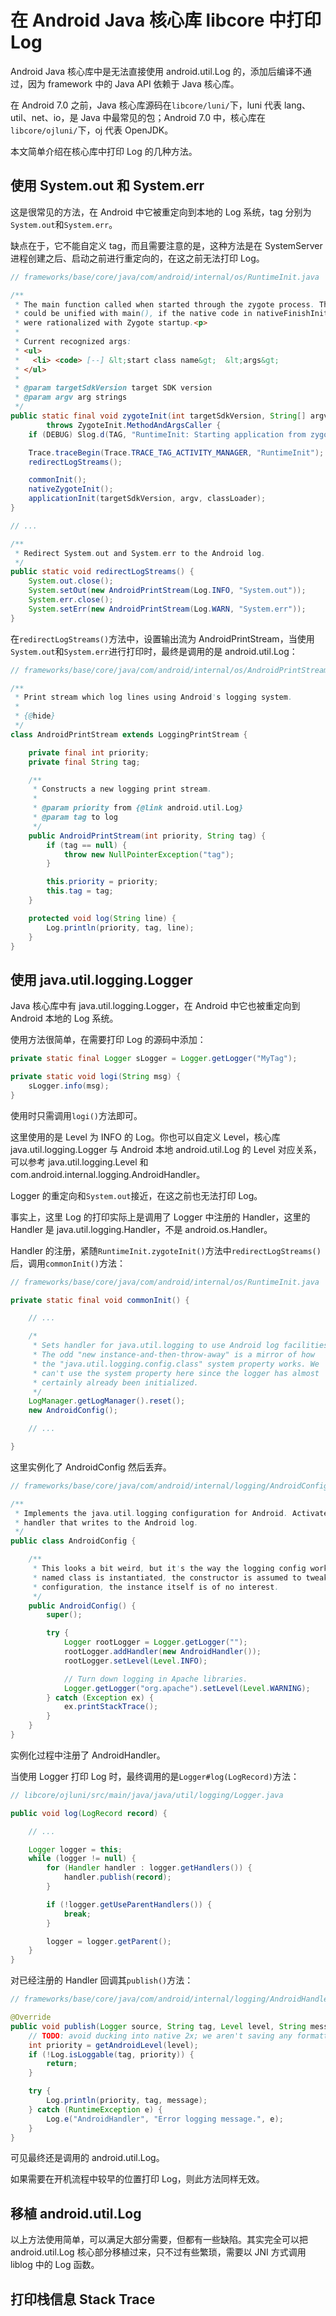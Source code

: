 # 在 Android Java 核心库 libcore 中打印 Log

Android Java 核心库中是无法直接使用 android.util.Log 的，添加后编译不通过，因为 framework 中的 Java API 依赖于 Java 核心库。

在 Android 7.0 之前，Java 核心库源码在`libcore/luni/`下，luni 代表 lang、util、net、io，是 Java 中最常见的包；Android 7.0 中，核心库在`libcore/ojluni/`下，oj 代表 OpenJDK。

本文简单介绍在核心库中打印 Log 的几种方法。

## 使用 System.out 和 System.err

这是很常见的方法，在 Android 中它被重定向到本地的 Log 系统，tag 分别为`System.out`和`System.err`。

缺点在于，它不能自定义 tag，而且需要注意的是，这种方法是在 SystemServer 进程创建之后、启动之前进行重定向的，在这之前无法打印 Log。

```java
// frameworks/base/core/java/com/android/internal/os/RuntimeInit.java

/**
 * The main function called when started through the zygote process. This
 * could be unified with main(), if the native code in nativeFinishInit()
 * were rationalized with Zygote startup.<p>
 *
 * Current recognized args:
 * <ul>
 *   <li> <code> [--] &lt;start class name&gt;  &lt;args&gt;
 * </ul>
 *
 * @param targetSdkVersion target SDK version
 * @param argv arg strings
 */
public static final void zygoteInit(int targetSdkVersion, String[] argv, ClassLoader classLoader)
        throws ZygoteInit.MethodAndArgsCaller {
    if (DEBUG) Slog.d(TAG, "RuntimeInit: Starting application from zygote");

    Trace.traceBegin(Trace.TRACE_TAG_ACTIVITY_MANAGER, "RuntimeInit");
    redirectLogStreams();

    commonInit();
    nativeZygoteInit();
    applicationInit(targetSdkVersion, argv, classLoader);
}

// ...

/**
 * Redirect System.out and System.err to the Android log.
 */
public static void redirectLogStreams() {
    System.out.close();
    System.setOut(new AndroidPrintStream(Log.INFO, "System.out"));
    System.err.close();
    System.setErr(new AndroidPrintStream(Log.WARN, "System.err"));
}
```

在`redirectLogStreams()`方法中，设置输出流为 AndroidPrintStream，当使用`System.out`和`System.err`进行打印时，最终是调用的是 android.util.Log：

```java
// frameworks/base/core/java/com/android/internal/os/AndroidPrintStream.java

/**
 * Print stream which log lines using Android's logging system.
 *
 * {@hide}
 */
class AndroidPrintStream extends LoggingPrintStream {

    private final int priority;
    private final String tag;

    /**
     * Constructs a new logging print stream.
     *
     * @param priority from {@link android.util.Log}
     * @param tag to log
     */
    public AndroidPrintStream(int priority, String tag) {
        if (tag == null) {
            throw new NullPointerException("tag");
        }

        this.priority = priority;
        this.tag = tag;
    }

    protected void log(String line) {
        Log.println(priority, tag, line);
    }
}
```

## 使用 java.util.logging.Logger

Java 核心库中有 java.util.logging.Logger，在 Android 中它也被重定向到 Android 本地的 Log 系统。

使用方法很简单，在需要打印 Log 的源码中添加：

```java
private static final Logger sLogger = Logger.getLogger("MyTag");

private static void logi(String msg) {
    sLogger.info(msg);
}
```

使用时只需调用`logi()`方法即可。

这里使用的是 Level 为 INFO 的 Log。你也可以自定义 Level，核心库 java.util.logging.Logger 与 Android 本地 android.util.Log 的 Level 对应关系，可以参考 java.util.logging.Level 和 com.android.internal.logging.AndroidHandler。

Logger 的重定向和`System.out`接近，在这之前也无法打印 Log。

事实上，这里 Log 的打印实际上是调用了 Logger 中注册的 Handler，这里的 Handler 是 java.util.logging.Handler，不是 android.os.Handler。

Handler 的注册，紧随`RuntimeInit.zygoteInit()`方法中`redirectLogStreams()`后，调用`commonInit()`方法：

```java
// frameworks/base/core/java/com/android/internal/os/RuntimeInit.java

private static final void commonInit() {

    // ...

    /*
     * Sets handler for java.util.logging to use Android log facilities.
     * The odd "new instance-and-then-throw-away" is a mirror of how
     * the "java.util.logging.config.class" system property works. We
     * can't use the system property here since the logger has almost
     * certainly already been initialized.
     */
    LogManager.getLogManager().reset();
    new AndroidConfig();

    // ...

}
```

这里实例化了 AndroidConfig 然后丢弃。

```java
// frameworks/base/core/java/com/android/internal/logging/AndroidConfig.java

/**
 * Implements the java.util.logging configuration for Android. Activates a log
 * handler that writes to the Android log.
 */
public class AndroidConfig {

    /**
     * This looks a bit weird, but it's the way the logging config works: A
     * named class is instantiated, the constructor is assumed to tweak the
     * configuration, the instance itself is of no interest.
     */
    public AndroidConfig() {
        super();

        try {
            Logger rootLogger = Logger.getLogger("");
            rootLogger.addHandler(new AndroidHandler());
            rootLogger.setLevel(Level.INFO);

            // Turn down logging in Apache libraries.
            Logger.getLogger("org.apache").setLevel(Level.WARNING);
        } catch (Exception ex) {
            ex.printStackTrace();
        }
    }
}
```

实例化过程中注册了 AndroidHandler。

当使用 Logger 打印 Log 时，最终调用的是`Logger#log(LogRecord)`方法：

```java
// libcore/ojluni/src/main/java/java/util/logging/Logger.java

public void log(LogRecord record) {

    // ...

    Logger logger = this;
    while (logger != null) {
        for (Handler handler : logger.getHandlers()) {
            handler.publish(record);
        }

        if (!logger.getUseParentHandlers()) {
            break;
        }

        logger = logger.getParent();
    }
}
```

对已经注册的 Handler 回调其`publish()`方法：

```java
// frameworks/base/core/java/com/android/internal/logging/AndroidHandler.java

@Override
public void publish(Logger source, String tag, Level level, String message) {
    // TODO: avoid ducking into native 2x; we aren't saving any formatter calls
    int priority = getAndroidLevel(level);
    if (!Log.isLoggable(tag, priority)) {
        return;
    }

    try {
        Log.println(priority, tag, message);
    } catch (RuntimeException e) {
        Log.e("AndroidHandler", "Error logging message.", e);
    }
}
```

可见最终还是调用的 android.util.Log。

如果需要在开机流程中较早的位置打印 Log，则此方法同样无效。

## 移植 android.util.Log

以上方法使用简单，可以满足大部分需要，但都有一些缺陷。其实完全可以把 android.util.Log 核心部分移植过来，只不过有些繁琐，需要以 JNI 方式调用 liblog 中的 Log 函数。

## 打印栈信息 Stack Trace
